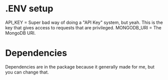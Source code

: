 # .ENV setup
API_KEY = Super bad way of doing a "API Key" system, but yeah. This is the key that gives access to requests that are privileged.
MONGODB_URI = The MongoDB URI.

# Dependencies
Dependencies are in the package because it generally made for me, but you can change that.
